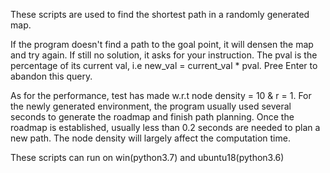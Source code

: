 These scripts are used to find the shortest path in a randomly generated map.

If the program doesn't find a path to the goal point, it will densen the map and try again. If still no solution, it asks for your instruction.
The pval is the percentage of its current val, i.e new_val = current_val * pval.
Pree Enter to abandon this query.

As for the performance, test has made w.r.t node density = 10 & r = 1. For the newly generated environment, the program usually used several seconds to
generate the roadmap and finish path planning. Once the roadmap is established, usually less than 0.2 seconds are needed to plan a new path. The node density
will largely affect the computation time.

These scripts can run on win(python3.7) and ubuntu18(python3.6)